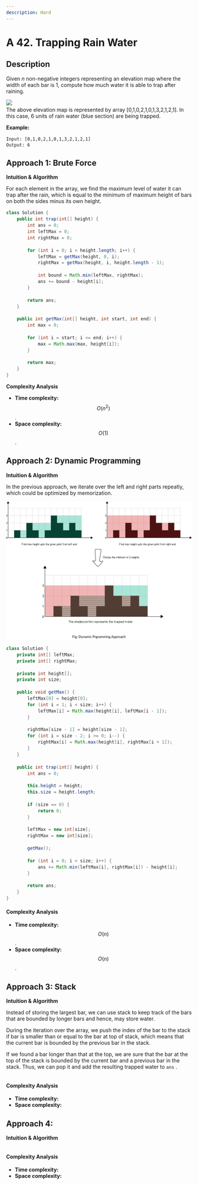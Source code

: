 ```yaml
---
description: Hard
---
```


# A 42. Trapping Rain Water

## Description

Given _n_ non-negative integers representing an elevation map where the width of each bar is 1, compute how much water it is able to trap after raining.

![](https://assets.leetcode.com/uploads/2018/10/22/rainwatertrap.png)  
The above elevation map is represented by array \[0,1,0,2,1,0,1,3,2,1,2,1\]. In this case, 6 units of rain water \(blue section\) are being trapped.

**Example:**

```text
Input: [0,1,0,2,1,0,1,3,2,1,2,1]
Output: 6
```

## Approach 1: Brute Force

**Intuition & Algorithm**

For each element in the array, we find the maximum level of water it can trap after the rain, which is equal to the minimum of maximum height of bars on both the sides minus its own height.

```java
class Solution {
    public int trap(int[] height) {
        int ans = 0;
        int leftMax = 0;
        int rightMax = 0;

        for (int i = 0; i < height.length; i++) {
            leftMax = getMax(height, 0, i);
            rightMax = getMax(height, i, height.length - 1);

            int bound = Math.min(leftMax, rightMax);
            ans += bound - height[i];
        }

        return ans;
    }

    public int getMax(int[] height, int start, int end) {
        int max = 0;

        for (int i = start; i <= end; i++) {
            max = Math.max(max, height[i]);
        }

        return max;
    }
}
```

**Complexity Analysis**

* **Time complexity:** $$O(n^2)$$.
* **Space complexity:** $$O(1)$$.

## Approach 2: Dynamic Programming

**Intuition & Algorithm**

In the previous approach, we iterate over the left and right parts repeatly, which could be optimized by memorization.

![](../../../.gitbook/assets/image%20%2871%29.png)

```java
class Solution {
    private int[] leftMax;
    private int[] rightMax;

    private int height[];
    private int size;

    public void getMax() {
        leftMax[0] = height[0];
        for (int i = 1; i < size; i++) {
            leftMax[i] = Math.max(height[i], leftMax[i - 1]);
        }

        rightMax[size - 1] = height[size - 1];
        for (int i = size - 2; i >= 0; i--) {
            rightMax[i] = Math.max(height[i], rightMax[i + 1]);
        }
    }

    public int trap(int[] height) {
        int ans = 0;

        this.height = height;
        this.size = height.length;

        if (size == 0) {
            return 0;
        }

        leftMax = new int[size];
        rightMax = new int[size];

        getMax();

        for (int i = 0; i < size; i++) {
            ans += Math.min(leftMax[i], rightMax[i]) - height[i];
        }

        return ans;
    }
}
```

#### Complexity Analysis

* **Time complexity:** $$O(n)$$.
* **Space complexity:** $$O(n)$$.

## Approach 3: Stack

**Intuition & Algorithm**

Instead of storing the largest bar, we can use stack to keep track of the bars that are bounded by longer bars and hence, may store water.

During the iteration over the array, we push the index of the bar to the stack if bar is smaller than or equal to the bar at top of stack, which means that the current bar is bounded by the previous bar in the stack.

If we found a bar longer than that at the top, we are sure that the bar at the top of the stack is bounded by the current bar and a previous bar in the stack. Thus, we can pop it and add the resulting trapped water to `ans` .

```java

```

#### Complexity Analysis

* **Time complexity:** 
* **Space complexity:** 



## Approach 4: 

**Intuition & Algorithm**

```java

```

#### Complexity Analysis

* **Time complexity:** 
* **Space complexity:** 

